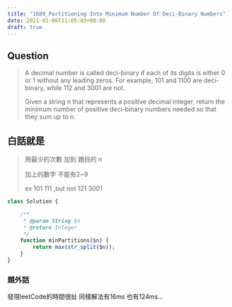 ```yaml
---
title: "1689_Partitioning Into Minimum Number Of Deci-Binary Numbers"
date: 2021-01-06T11:05:03+08:00
draft: true
---
```


## Question

>A decimal number is called deci-binary if each of its digits is either 0 or 1 without any leading zeros. For example, 101 and 1100 are deci-binary, while 112 and 3001 are not.
>
>Given a string n that represents a positive decimal integer, return the minimum number of positive deci-binary numbers needed so that they sum up to n.

## 白話就是

>用最少的次數 加到 題目的 n
>
>加上的數字 不能有2~9 
>
>ex 101 111 ,but not 121 3001

```php
class Solution {

    /**
     * @param String $n
     * @return Integer
     */
    function minPartitions($n) {
        return max(str_split($n));
    }
}
```

### 題外話

發現leetCode的時間很扯
同樣解法有16ms 也有124ms...
